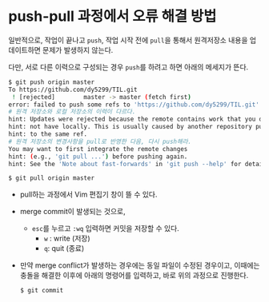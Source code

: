 # push-pull 과정에서 오류 해결 방법

일반적으로, 작업이 끝나고 `push`, 작업 시작 전에 `pull`을 통해서 원격저장소 내용을 업데이트하면 문제가 발생하지 않는다.

다만, 서로 다른 이력으로 구성되는 경우 `push`를 하려고 하면 아래의 메세지가 뜬다.

```bash
$ git push origin master
To https://github.com/dy5299/TIL.git
 ! [rejected]        master -> master (fetch first)
error: failed to push some refs to 'https://github.com/dy5299/TIL.git'
# 원격 저장소와 로컬 저장소의 이력이 다르다.
hint: Updates were rejected because the remote contains work that you do
hint: not have locally. This is usually caused by another repository pushing
hint: to the same ref. 
# 원격 저장소의 변경사항을 pull로 반영한 다음, 다시 push해라.
You may want to first integrate the remote changes
hint: (e.g., 'git pull ...') before pushing again.
hint: See the 'Note about fast-forwards' in 'git push --help' for details.
```

```bash
$ git pull origin master
```

* pull하는 과정에서 Vim 편집기 창이 뜰 수 있다.

* merge commit이 발생되는 것으로, 

  * `esc`를 누르고 `:wq` 입력하면 커밋을 저장할 수 있다.
    * `w` : write (저장)
    * `q`: quit (종료)

* 만약 merge conflict가 발생하는 경우에는 동일 파일이 수정된 경우이고, 이때에는 충돌을 해결한 이후에 아래의 명령어를 입력하고, 바로 위의 과정으로 진행한다.

  ```bash
  $ git commit
  ```

  